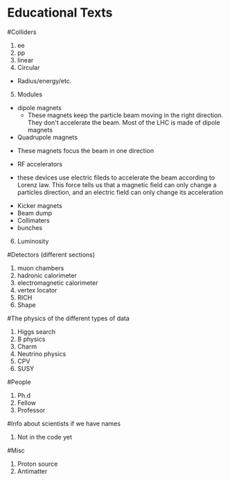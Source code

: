Educational Texts
=================

#Colliders

1. ee
2. pp
3. linear
4. Circular
 * Radius/energy/etc.
5. Modules
 * dipole magnets
	+ These magnets keep the particle beam moving in the right direction. They don't accelerate the beam. Most of the LHC is made of dipole magnets
 * Quadrupole magnets
  + These magnets focus the beam in one direction
 * RF accelerators
  + these devices use electric fileds to accelerate the beam according to Lorenz law. This force tells us that a magnetic field can only change a particles direction, and an electric field can only change its acceleration
 * Kicker magnets
 * Beam dump
 * Collimaters
 * bunches
6. Luminosity

#Detectors (different sections)

1. muon chambers
2. hadronic calorimeter
3. electromagnetic calorimeter
4. vertex locator
5. RICH
6. Shape
	
#The physics of the different types of data

1. Higgs search
2. B physics
3. Charm
4. Neutrino physics
5. CPV
6. SUSY

#People

1. Ph.d
2. Fellow
3. Professor

#Info about scientists if we have names
1. Not in the code yet

#Misc

1. Proton source
2. Antimatter
